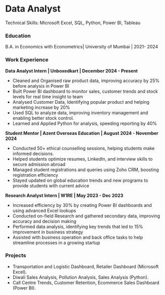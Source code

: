 # Data Analyst
Technical Skills: Microsoft Excel, SQL, Python, Power BI, Tableau

### Education
B.A. in Economics with Econometrics| University of Mumbai | 2021- 2024

### Work Experience
**Data Analyst Intern | Unboxedkart | December 2024 - Present**
- Cleaned and Organised raw product data, improving accuracy by 25% before analysis in Power BI
- Built Power BI dashboard to monitor sales, customer trends and stock levels for real time insight to team
- Analysed Customer Data, Identifying popular product and helping marketing increase by 20%  
- Used SQL to analyze data, improving inventory management and enabling better stock control. 
- Learned and Applied Python for analysis, speeding reporting by 40%
 
**Student Mentor | Azent Overseas Education | August 2024 - November 2024**
- Conducted 50+ ethical counselling sessions, helping students make informed decisions. 
- Helped students optimize resumes, LinkedIn, and interview skills to secure admission abroad
- Managed student registrations and queries using Zoho CRM, boosting registration efficiency 
- Stayed updated on global education trends and new programs to provide students with current advice

**Research Analyst Intern | W1RE | May 2023 - Dec 2023**
- Increased efficiency by 30% by creating Power BI dashboards and using advanced Excel lookups 
- Conducted on-field Research and gathered secondary data, improving accuracy and decision making
- Performed data analysis, identifying key trends that led to 15% improvement in business strategy 
- Assisted with business operation and back office tasks to help streamline processes in a growing startup

### Projects
- Transportation and Logistic Dashboard, Retailer Dashboard (Microsoft Excel).
- Diwali Sales Analysis,  Pollution Analysis, Sales Analysis (Python). 
- Call Centre Trends, Customer Retention, Ecommerce Sales Dashboard (Power BI). 
